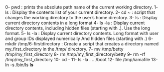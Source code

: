 0- pwd : prints the absolute path name of the current working directory.
1- ls : Display the contents list of your current directory.
2- cd ~ : script that changes the working directory to the user’s home directory.
3- ls : Display current directory contents in a long format
4- ls -la : Display current directory contents, including hidden files (starting with .). Use the long format.
5- ls -la : Display current directory contents.
Long format
with user and group IDs displayed numerically
And hidden files (starting with .)
6- mkdir /tmp/6-firstdirectory : Create a script that creates a directory named my_first_directory in the /tmp/ directory.
7- mv /tmp/betty /tmp/my_first_directory
8- rm /tmp/my_first_directory/betty
9-  rm -rf /tmp/my_first_directory
10- cd -
11- ls -la . .. /boot
12- file /tmp/iamafile
13- ln -s /bin/ls __ls__
